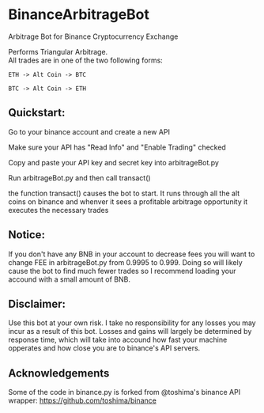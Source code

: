 # BinanceArbitrageBot
Arbitrage Bot for Binance Cryptocurrency Exchange

Performs Triangular Arbitrage.  
All trades are in one of the two following forms:
    
    ETH -> Alt Coin -> BTC
    
    BTC -> Alt Coin -> ETH
    
    
    
    
## Quickstart:

  Go to your binance account and create a new API
  
  Make sure your API has "Read Info" and "Enable Trading" checked
  
  Copy and paste your API key and secret key into arbitrageBot.py
  
  Run arbitrageBot.py and then call transact()
  
  the function transact() causes the bot to start.  It runs through all the alt coins on binance and whenver it sees a profitable arbitrage opportunity it executes the necessary trades
    
    
    
  ## Notice:  
  If you don't have any BNB in your account to decrease fees you will want to change FEE in arbitrageBot.py from 0.9995 to 0.999.  Doing so will likely cause the bot to find much fewer trades so I recommend loading your accound with a small amount of BNB.
  
  
  
## Disclaimer:  
Use this bot at your own risk.  I take no responsibility for any losses you may incur as a result of this bot.  Losses and gains will largely be determined by response time, which will take into accound how fast your machine opperates and how close you are to 
binance's API servers. 

## Acknowledgements
Some of the code in binance.py is forked from @toshima's binance API wrapper: https://github.com/toshima/binance
